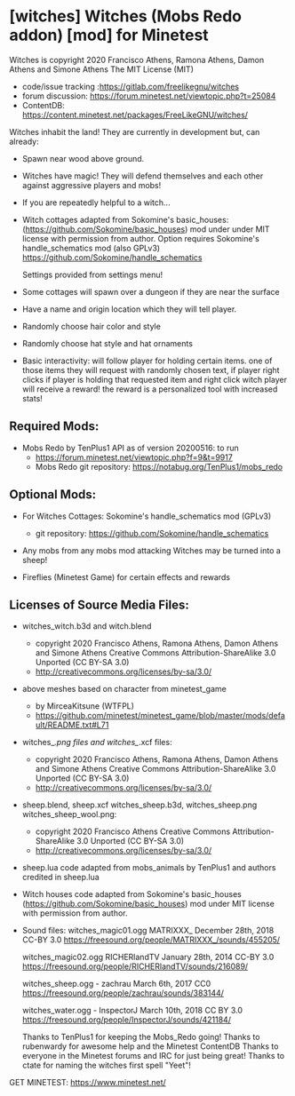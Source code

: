 # [witches] Witches (Mobs Redo addon) [mod] for Minetest 

Witches is copyright 2020 Francisco Athens, Ramona Athens, Damon Athens and Simone Athens
The MIT License (MIT)

* code/issue tracking :https://gitlab.com/freelikegnu/witches
* forum discussion: https://forum.minetest.net/viewtopic.php?t=25084
* ContentDB: https://content.minetest.net/packages/FreeLikeGNU/witches/
  
Witches inhabit the land! They are currently in development but, can already:

* Spawn near wood above ground.
  
* Witches have magic!  They will defend themselves and each other against aggressive players and mobs!
  
* If you are repeatedly helpful to a witch...
  
* Witch cottages adapted from Sokomine's basic_houses:
    (https://github.com/Sokomine/basic_houses) mod under under MIT license
	  with permission from author.
    Option requires Sokomine's handle_schematics mod (also GPLv3)
    https://github.com/Sokomine/handle_schematics

    Settings provided from settings menu!

* Some cottages will spawn over a dungeon if they are near the surface

* Have a name and origin location which they will tell player.

* Randomly choose hair color and style

* Randomly choose hat style and hat ornaments

* Basic interactivity:
    will follow player for holding certain items.
    one of those items they will request with randomly chosen text, if player right clicks
    if player is holding that requested item and right click witch player will receive a reward!
    the reward is a personalized tool with increased stats!

## Required Mods:
* Mobs Redo by TenPlus1 API as of version 20200516: to run
    * https://forum.minetest.net/viewtopic.php?f=9&t=9917
    * Mobs Redo git repository:  https://notabug.org/TenPlus1/mobs_redo

## Optional Mods:
* For Witches Cottages: Sokomine's handle_schematics mod (GPLv3)
    * git repository: https://github.com/Sokomine/handle_schematics
  
* Any mobs from any mobs mod attacking Witches may be turned into a sheep!

* Fireflies (Minetest Game) for certain effects and rewards
  
## Licenses of Source Media Files:
* witches_witch.b3d and witch.blend 
    * copyright 2020 Francisco Athens, Ramona Athens, Damon Athens and Simone Athens
      Creative Commons Attribution-ShareAlike 3.0 Unported (CC BY-SA 3.0)
    * http://creativecommons.org/licenses/by-sa/3.0/

* above meshes based on character from minetest_game
    * by MirceaKitsune (WTFPL)
    * https://github.com/minetest/minetest_game/blob/master/mods/default/README.txt#L71

* witches_*.png files and witches_*.xcf files:
    * copyright 2020 Francisco Athens, Ramona Athens, Damon Athens and Simone Athens
      Creative Commons  Attribution-ShareAlike 3.0 Unported (CC BY-SA 3.0) 
    * http://creativecommons.org/licenses/by-sa/3.0/

* sheep.blend, sheep.xcf witches_sheep.b3d, witches_sheep.png witches_sheep_wool.png:
    * copyright 2020 Francisco Athens
      Creative Commons  Attribution-ShareAlike 3.0 Unported (CC BY-SA 3.0) 
    * http://creativecommons.org/licenses/by-sa/3.0/

* sheep.lua code adapted from mobs_animals by TenPlus1 and authors credited in sheep.lua
  
* Witch houses code adapted from Sokomine's basic_houses 
  (https://github.com/Sokomine/basic_houses) mod under MIT license
	with permission from author.

* Sound files:
    witches_magic01.ogg  MATRIXXX_ December 28th, 2018 CC-BY 3.0
      https://freesound.org/people/MATRIXXX_/sounds/455205/

    witches_magic02.ogg RICHERlandTV January 28th, 2014 CC-BY 3.0
      https://freesound.org/people/RICHERlandTV/sounds/216089/

    witches_sheep.ogg - zachrau March 6th, 2017 CC0
      https://freesound.org/people/zachrau/sounds/383144/
    
    witches_water.ogg - InspectorJ  March 10th, 2018 CC BY 3.0 
      https://freesound.org/people/InspectorJ/sounds/421184/
   
  Thanks to TenPlus1 for keeping the Mobs_Redo going!
  Thanks to rubenwardy for awesome help and the Minetest ContentDB
  Thanks to everyone in the Minetest forums and IRC for just being great!
  Thanks to ctate for naming the witches first spell "Yeet"!

GET MINETEST: https://www.minetest.net/
